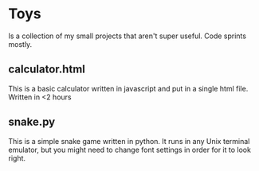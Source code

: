 # Toys

Is a collection of my small projects that aren't super useful. Code sprints mostly.

## calculator.html

This is a basic calculator written in javascript and put in a single html file.  Written in <2 hours

## snake.py

This is a simple snake game written in python. It runs in any Unix terminal emulator, 
but you might need to change font settings in order for it to look right.
